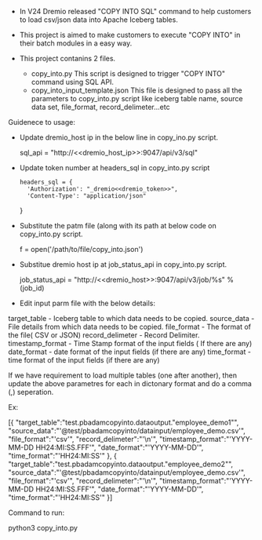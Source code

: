 
* In V24 Dremio released "COPY INTO SQL" command to help customers to load csv/json data into Apache Iceberg tables.

* This project is aimed to make customers to execute "COPY INTO" in their batch modules in a easy way.

* This project contanins 2 files. 

  - copy_into.py
    This script is designed to trigger "COPY INTO" command using SQL API.
  - copy_into_input_template.json
    This file is designed to pass all the parameters to copy_into.py script like iceberg table name, source data set, file_format, record_delimeter...etc
    
Guidenece to usage:

* Update dremio_host ip  in the below line in copy_ino.py script.
   
  sql_api = "http://<<dremio_host_ip>>:9047/api/v3/sql"
  
* Update token number at headers_sql in copy_into.py script

      headers_sql = {
        'Authorization': "_dremio<<dremio_token>>",
        'Content-Type': "application/json"
    }
    
* Substitute the patm file (along with its path at below code on copy_into.py script.

  f = open('/path/to/file/copy_into.json')
  
* Substitue dremio host ip at job_status_api in copy_into.py script.

   job_status_api = "http://<<dremio_host>>:9047/api/v3/job/%s" % (job_id)
   
* Edit input parm file with the below details:

target_table - Iceberg table to which data needs to be copied.
source_data - File details from which data needs to be copied.
file_format - The format of the file( CSV or JSON)
record_delimeter - Record Delimiter.
timestamp_format - Time Stamp format of the input fields ( If there are any)
date_format - date format of the input fields (if there are any)
time_format - time format of the input fields (if there are any)

If we have requirement to load multiple tables (one after another), then update the above parametres for each in dictonary format and do a comma (,) seperation.

Ex:

[{
  "target_table":"test.pbadamcopyinto.dataoutput.\"employee_demo1\"",
  "source_data":"'@test/pbadamcopyinto/datainput/employee_demo.csv'",
  "file_format":"'csv'",
  "record_delimeter":"'\n'",
  "timestamp_format":"'YYYY-MM-DD HH24:MI:SS.FFF'",
  "date_format":"'YYYY-MM-DD'",
  "time_format":"'HH24:MI:SS'"
},
{
  "target_table":"test.pbadamcopyinto.dataoutput.\"employee_demo2\"",
  "source_data":"'@test/pbadamcopyinto/datainput/employee_demo.csv'",
  "file_format":"'csv'",
  "record_delimeter":"'\n'",
  "timestamp_format":"'YYYY-MM-DD HH24:MI:SS.FFF'",
  "date_format":"'YYYY-MM-DD'",
  "time_format":"'HH24:MI:SS'"
}]


Command to run:

python3 copy_into.py


            


